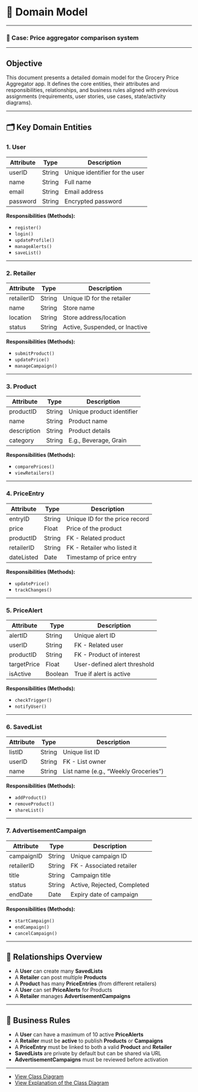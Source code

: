 # 🧩 Domain Model

---

### 🎯 Case: Price aggregator comparison system

---
## Objective

This document presents a detailed domain model for the Grocery Price Aggregator app. It defines the core entities, their attributes and responsibilities, relationships, and business rules aligned with previous assignments (requirements, user stories, use cases, state/activity diagrams).

---

## 🗂️ Key Domain Entities

### 1. **User**
| Attribute       | Type     | Description                     |
|----------------|----------|---------------------------------|
| userID          | String   | Unique identifier for the user  |
| name            | String   | Full name                       |
| email           | String   | Email address                   |
| password        | String   | Encrypted password              |

**Responsibilities (Methods):**
- `register()`
- `login()`
- `updateProfile()`
- `manageAlerts()`
- `saveList()`

---

### 2. **Retailer**
| Attribute       | Type     | Description                     |
|----------------|----------|---------------------------------|
| retailerID      | String   | Unique ID for the retailer      |
| name            | String   | Store name                      |
| location        | String   | Store address/location          |
| status          | String   | Active, Suspended, or Inactive  |

**Responsibilities (Methods):**
- `submitProduct()`
- `updatePrice()`
- `manageCampaign()`

---

### 3. **Product**
| Attribute       | Type     | Description                     |
|----------------|----------|---------------------------------|
| productID       | String   | Unique product identifier       |
| name            | String   | Product name                    |
| description     | String   | Product details                 |
| category        | String   | E.g., Beverage, Grain           |

**Responsibilities (Methods):**
- `comparePrices()`
- `viewRetailers()`

---

### 4. **PriceEntry**
| Attribute       | Type     | Description                     |
|----------------|----------|---------------------------------|
| entryID         | String   | Unique ID for the price record  |
| price           | Float    | Price of the product            |
| productID       | String   | FK - Related product            |
| retailerID      | String   | FK - Retailer who listed it     |
| dateListed      | Date     | Timestamp of price entry        |

**Responsibilities (Methods):**
- `updatePrice()`
- `trackChanges()`

---

### 5. **PriceAlert**
| Attribute       | Type     | Description                     |
|----------------|----------|---------------------------------|
| alertID         | String   | Unique alert ID                 |
| userID          | String   | FK - Related user               |
| productID       | String   | FK - Product of interest        |
| targetPrice     | Float    | User-defined alert threshold    |
| isActive        | Boolean  | True if alert is active         |

**Responsibilities (Methods):**
- `checkTrigger()`
- `notifyUser()`

---

### 6. **SavedList**
| Attribute       | Type     | Description                     |
|----------------|----------|---------------------------------|
| listID          | String   | Unique list ID                  |
| userID          | String   | FK - List owner                 |
| name            | String   | List name (e.g., “Weekly Groceries”) |

**Responsibilities (Methods):**
- `addProduct()`
- `removeProduct()`
- `shareList()`

---

### 7. **AdvertisementCampaign**
| Attribute       | Type     | Description                     |
|----------------|----------|---------------------------------|
| campaignID      | String   | Unique campaign ID              |
| retailerID      | String   | FK - Associated retailer        |
| title           | String   | Campaign title                  |
| status          | String   | Active, Rejected, Completed     |
| endDate         | Date     | Expiry date of campaign         |

**Responsibilities (Methods):**
- `startCampaign()`
- `endCampaign()`
- `cancelCampaign()`

---

## 🔗 Relationships Overview

- A **User** can create many **SavedLists**
- A **Retailer** can post multiple **Products**
- A **Product** has many **PriceEntries** (from different retailers)
- A **User** can set **PriceAlerts** for Products
- A **Retailer** manages **AdvertisementCampaigns**

---

## 📏 Business Rules

- A **User** can have a maximum of 10 active **PriceAlerts**
- A **Retailer** must be **active** to publish **Products** or **Campaigns**
- A **PriceEntry** must be linked to both a valid **Product** and **Retailer**
- **SavedLists** are private by default but can be shared via URL
- **AdvertisementCampaigns** must be reviewed before activation

---

* [View Class Diagram](class_diagram.js)
* [View Explanation of the Class Diagram](explanation_of_the_class_diagram.md)
